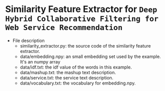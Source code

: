 # Similarity Feature Extractor for `Deep Hybrid Collaborative Filtering for Web Service Recommendation`
- File description
    - similarity_extractor.py: the source code of the similarity feature extractor.
    - data/embedding.npy: an small embedding set used by the example. It's an numpy array
    - data/idf.txt: the idf value of the words in this example.
    - data/mashup.txt: the mashup text description.
    - data/service.txt: the service text description.
    - data/vocabulary.txt: the vocabulary for embedding.npy.